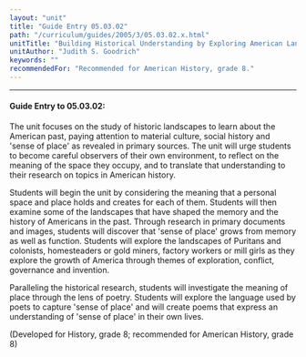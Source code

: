 ```yaml
---
layout: "unit"
title: "Guide Entry 05.03.02"
path: "/curriculum/guides/2005/3/05.03.02.x.html"
unitTitle: "Building Historical Understanding by Exploring American Landscapes"
unitAuthor: "Judith S. Goodrich"
keywords: ""
recommendedFor: "Recommended for American History, grade 8."
---
```

<body>
<hr/>
<h4>
Guide Entry to 05.03.02:
</h4>
<p>
The unit focuses on the study of historic landscapes to learn about the American past, paying attention to material culture, social history and 'sense of place' as revealed in primary sources.  The unit will urge students to become careful observers of their own environment, to reflect on the meaning of the space they occupy, and to translate that understanding to their research on topics in American history.
</p>
<p>
Students will begin the unit by considering the meaning that a personal space and place holds and creates for each of them. Students will then examine some of the landscapes that have shaped the memory and the history of Americans in the past. Through research in primary documents and images, students will discover that 'sense of place' grows from memory as well as function. Students will explore the landscapes of Puritans and colonists, homesteaders or gold miners, factory workers or mill girls as they explore the growth of America through themes of exploration, conflict, governance and invention.
</p>
<p>
Paralleling the historical research, students will investigate the meaning of place through the lens of poetry. Students will explore the language used by poets to capture  'sense of place' and will create poems that express an understanding of 'sense of place' in their own lives.
</p>
<p>
(Developed for History, grade 8; recommended for American History, grade 8)
</p>
</body>

